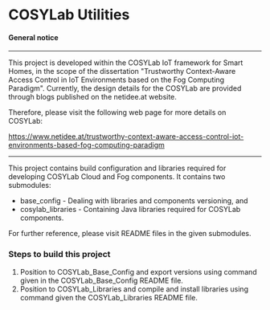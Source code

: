 # COSYLab Utilities

#### General notice

--------------------------------------

This project is developed within the COSYLab IoT framework for Smart Homes, in the scope of the dissertation "Trustworthy Context-Aware
Access Control in IoT Environments based on the Fog Computing Paradigm". 
Currently, the design details for the COSYLab are provided through blogs published on the netidee.at website.

Therefore, please visit the following web page for more details on COSYLab:

https://www.netidee.at/trustworthy-context-aware-access-control-iot-environments-based-fog-computing-paradigm

--------------------------------------

This project contains build configuration and libraries required for
developing COSYLab Cloud and Fog components. It contains two submodules:
- base_config - Dealing with libraries and components versioning, and
- cosylab_libraries - Containing Java libraries required for COSYLab components.

For further reference, please visit README files in the given submodules.

### Steps to build this project
1. Position to COSYLab_Base_Config and export versions using command given in the COSYLab_Base_Config README file.
2. Position to COSYLab_Libraries and compile and install libraries using command given the COSYLab_Libraries README file.